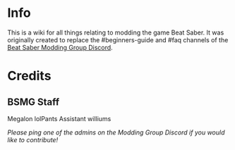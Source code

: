 <!-- TITLE: About -->
<!-- SUBTITLE: What is this place? -->

# Info
This is a wiki for all things relating to modding the game Beat Saber.
It was originally created to replace the #beginners-guide and #faq channels of the [Beat Saber Modding Group Discord](https://discord.gg/beatsabermods).
# Credits
## BSMG Staff
Megalon
lolPants
Assistant
williums

*Please ping one of the admins on the Modding Group Discord if you would like to contribute!*